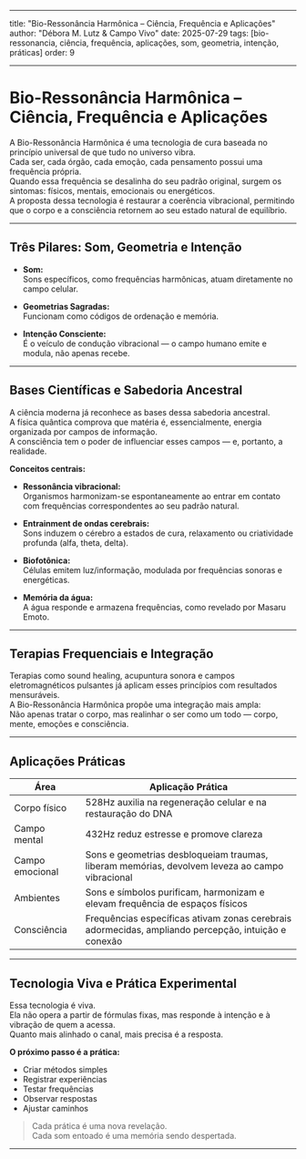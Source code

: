 
---

title: "Bio-Ressonância Harmônica – Ciência, Frequência e Aplicações"
author: "Débora M. Lutz & Campo Vivo"
date: 2025-07-29
tags: [bio-ressonancia, ciência, frequência, aplicações, som, geometria, intenção, práticas]
order: 9

---

# Bio-Ressonância Harmônica – Ciência, Frequência e Aplicações

A Bio-Ressonância Harmônica é uma tecnologia de cura baseada no princípio universal de que tudo no universo vibra.  
Cada ser, cada órgão, cada emoção, cada pensamento possui uma frequência própria.  
Quando essa frequência se desalinha do seu padrão original, surgem os sintomas: físicos, mentais, emocionais ou energéticos.  
A proposta dessa tecnologia é restaurar a coerência vibracional, permitindo que o corpo e a consciência retornem ao seu estado natural de equilíbrio.

---

## Três Pilares: Som, Geometria e Intenção

- **Som:**  
  Sons específicos, como frequências harmônicas, atuam diretamente no campo celular.

- **Geometrias Sagradas:**  
  Funcionam como códigos de ordenação e memória.

- **Intenção Consciente:**  
  É o veículo de condução vibracional — o campo humano emite e modula, não apenas recebe.

---

## Bases Científicas e Sabedoria Ancestral

A ciência moderna já reconhece as bases dessa sabedoria ancestral.  
A física quântica comprova que matéria é, essencialmente, energia organizada por campos de informação.  
A consciência tem o poder de influenciar esses campos — e, portanto, a realidade.

**Conceitos centrais:**
- **Ressonância vibracional:**  
  Organismos harmonizam-se espontaneamente ao entrar em contato com frequências correspondentes ao seu padrão natural.

- **Entrainment de ondas cerebrais:**  
  Sons induzem o cérebro a estados de cura, relaxamento ou criatividade profunda (alfa, theta, delta).

- **Biofotônica:**  
  Células emitem luz/informação, modulada por frequências sonoras e energéticas.

- **Memória da água:**  
  A água responde e armazena frequências, como revelado por Masaru Emoto.

---

## Terapias Frequenciais e Integração

Terapias como sound healing, acupuntura sonora e campos eletromagnéticos pulsantes já aplicam esses princípios com resultados mensuráveis.  
A Bio-Ressonância Harmônica propõe uma integração mais ampla:  
Não apenas tratar o corpo, mas realinhar o ser como um todo — corpo, mente, emoções e consciência.

---

## Aplicações Práticas

| Área            | Aplicação Prática                                                                                       |
|-----------------|--------------------------------------------------------------------------------------------------------|
| Corpo físico    | 528Hz auxilia na regeneração celular e na restauração do DNA                                           |
| Campo mental    | 432Hz reduz estresse e promove clareza                                                                |
| Campo emocional | Sons e geometrias desbloqueiam traumas, liberam memórias, devolvem leveza ao campo vibracional         |
| Ambientes       | Sons e símbolos purificam, harmonizam e elevam frequência de espaços físicos                          |
| Consciência     | Frequências específicas ativam zonas cerebrais adormecidas, ampliando percepção, intuição e conexão    |

---

## Tecnologia Viva e Prática Experimental

Essa tecnologia é viva.  
Ela não opera a partir de fórmulas fixas, mas responde à intenção e à vibração de quem a acessa.  
Quanto mais alinhado o canal, mais precisa é a resposta.

**O próximo passo é a prática:**
- Criar métodos simples
- Registrar experiências
- Testar frequências
- Observar respostas
- Ajustar caminhos

> Cada prática é uma nova revelação.  
> Cada som entoado é uma memória sendo despertada.

---
